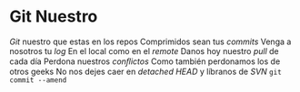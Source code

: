 # Git Nuestro

*Git* nuestro que estas en los repos
Comprimidos sean tus *commits*
Venga a nosotros tu *log*
En el local como en el *remote*
Danos hoy nuestro *pull* de cada día
Perdona nuestros *conﬂictos*
Como también perdonamos los de otros geeks
No nos dejes caer en *detached HEAD*
y líbranos de *SVN*
`git commit --amend`
